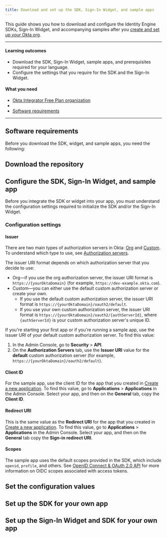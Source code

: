 ```yaml
---
title: Download and set up the SDK, Sign-In Widget, and sample apps
---
```


<ApiLifecycle access="ie" />

This guide shows you how to download and configure the Identity Engine SDKs, Sign-In Widget, and accompanying samples after you [create and set up your Okta org](/docs/guides/oie-embedded-common-org-setup).

---

#### Learning outcomes

* Download the SDK, Sign-In Widget, sample apps, and prerequisites required for your language.
* Configure the settings that you require for the SDK and the Sign-In Widget.

#### What you need

* [Okta Integrator Free Plan organization](/signup)
* <StackSnippet snippet="samplecode" inline />
* [Software requirements](#software-requirements)

<StackSnippet snippet="repoarchivenote" />

---

## Software requirements

Before you download the SDK, widget, and sample apps, you need the following:

<StackSnippet snippet="softwarerequirements" />

## Download the repository

<StackSnippet snippet="githubinstructions" />

## Configure the SDK, Sign-In Widget, and sample app

Before you integrate the SDK or widget into your app, you must understand the configuration settings required to initialize the SDK and/or the Sign-In Widget.

### Configuration settings

#### Issuer

There are two main types of authorization servers in Okta: [Org](/docs/concepts/auth-servers/#org-authorization-server) and [Custom](/docs/concepts/auth-servers/#custom-authorization-server). To understand which type to use, see [Authorization servers](/docs/concepts/auth-servers/#available-authorization-server-types).

<ApiAmProdWarning />

The issuer URI format depends on which authorization server that you decide to use:

* Org&mdash;if you use the org authorization server, the issuer URI format is `https://{yourOktaDomain}` (for example, `https://dev-example.okta.com`).
* Custom&mdash;you can either use the default custom authorization server or create your own.
  * If you use the default custom authorization server, the issuer URI format is `https://{yourOktaDomain}/oauth2/default`.
  * If you use your own custom authorization server, the issuer URI format is `https://{yourOktaDomain}/oauth2/{authServerId}`, where `{authServerId}` is your custom authorization server's unique ID.

If you're starting your first app or if you're running a sample app, use the issuer URI of your default custom authorization server. To find this value:

1. In the Admin Console, go to **Security** > **API**.
2. On the **Authorization Servers** tab, use the **Issuer URI** value for the **default** custom authorization server (for example, `https://{yourOktaDomain}/oauth2/default`).

#### Client ID

For the sample app, use the client ID for the app that you created in [Create a new application](/docs/guides/oie-embedded-common-org-setup/-/main/#create-a-new-application). To find this value, go to **Applications** > **Applications** in the Admin Console. Select your app, and then on the **General** tab, copy the **Client ID**.

<StackSnippet snippet="clientsecret" />

#### Redirect URI

This is the same value as the **Redirect URI** for the app that you created in [Create a new application](/docs/guides/oie-embedded-common-org-setup/-/main/#create-a-new-application). To find this value, go to **Applications** > **Applications** in the Admin Console. Select your app, and then on the **General** tab copy the **Sign-in redirect URI**.

<StackSnippet snippet="redirecturi" />

#### Scopes

The sample app uses the default scopes provided in the SDK, which include `openid`, `profile`, and others. See [OpenID Connect & OAuth 2.0 API](https://developer.okta.com/docs/api/openapi/okta-oauth/guides/overview/#scopes) for more information on OIDC scopes associated with access tokens.

## Set the configuration values

<StackSnippet snippet="configlocations" />

<StackSnippet snippet="configorder" />

## Set up the SDK for your own app

<StackSnippet snippet="sdkforyourapp" />

## Set up the Sign-In Widget and SDK for your own app

<StackSnippet snippet="widgetforyourapp" />
